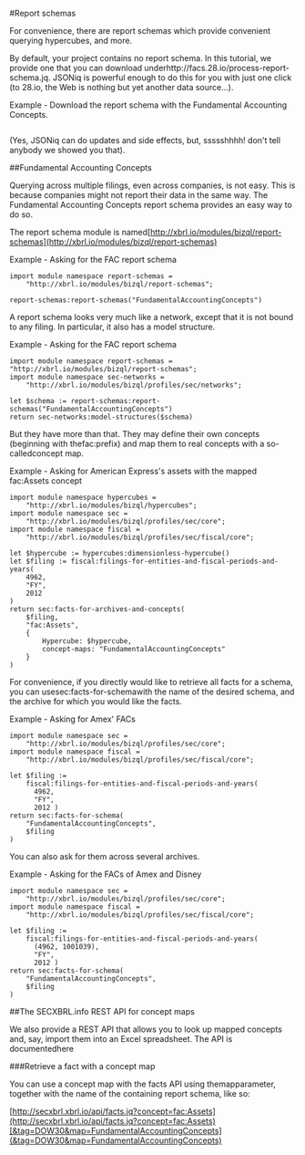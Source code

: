 #Report schemas

For convenience, there are report schemas which provide convenient querying hypercubes, and more.


By default, your project contains no report schema. In this tutorial, we provide one that you can download underhttp://facs.28.io/process-report-schema.jq. JSONiq is powerful enough to do this for you with just one click (to 28.io, the Web is nothing but yet another data source...).


 Example - Download the report schema with the Fundamental Accounting Concepts.

```jsoniq
```

(Yes, JSONiq can do updates and side effects, but, ssssshhhh! don't tell anybody we showed you that).

##Fundamental Accounting Concepts

Querying across multiple filings, even across companies, is not easy. This is because companies might not report their data in the same way. The Fundamental Accounting Concepts report schema provides an easy way to do so.


The report schema module is named[http://xbrl.io/modules/bizql/report-schemas](http://xbrl.io/modules/bizql/report-schemas)


 Example - Asking for the FAC report schema

```jsoniq
import module namespace report-schemas =
    "http://xbrl.io/modules/bizql/report-schemas";

report-schemas:report-schemas("FundamentalAccountingConcepts")
```

A report schema looks very much like a network, except that it is not bound to any filing. In particular, it also has a model structure.


 Example - Asking for the FAC report schema

```jsoniq
import module namespace report-schemas = "http://xbrl.io/modules/bizql/report-schemas";
import module namespace sec-networks =
    "http://xbrl.io/modules/bizql/profiles/sec/networks";

let $schema := report-schemas:report-schemas("FundamentalAccountingConcepts")
return sec-networks:model-structures($schema)
```

But they have more than that. They may define their own concepts (beginning with thefac:prefix) and map them to real concepts with a so-calledconcept map.


 Example - Asking for American Express's assets with the mapped fac:Assets concept

```jsoniq
import module namespace hypercubes =
    "http://xbrl.io/modules/bizql/hypercubes";
import module namespace sec =
    "http://xbrl.io/modules/bizql/profiles/sec/core";
import module namespace fiscal =
    "http://xbrl.io/modules/bizql/profiles/sec/fiscal/core";

let $hypercube := hypercubes:dimensionless-hypercube()
let $filing := fiscal:filings-for-entities-and-fiscal-periods-and-years(
    4962,
    "FY",
    2012
)
return sec:facts-for-archives-and-concepts(
    $filing,
    "fac:Assets",
    {
        Hypercube: $hypercube,
        concept-maps: "FundamentalAccountingConcepts"
    }
)

```

For convenience, if you directly would like to retrieve all facts for a schema, you can usesec:facts-for-schemawith the name of the desired schema, and the archive for which you would like the facts.


 Example - Asking for Amex' FACs

```jsoniq
import module namespace sec =
    "http://xbrl.io/modules/bizql/profiles/sec/core";
import module namespace fiscal =
    "http://xbrl.io/modules/bizql/profiles/sec/fiscal/core";

let $filing :=
    fiscal:filings-for-entities-and-fiscal-periods-and-years(
      4962,
      "FY",
      2012 )
return sec:facts-for-schema(
    "FundamentalAccountingConcepts",
    $filing
)
```

You can also ask for them across several archives.


 Example - Asking for the FACs of Amex and Disney

```jsoniq
import module namespace sec =
    "http://xbrl.io/modules/bizql/profiles/sec/core";
import module namespace fiscal =
    "http://xbrl.io/modules/bizql/profiles/sec/fiscal/core";

let $filing :=
    fiscal:filings-for-entities-and-fiscal-periods-and-years(
      (4962, 1001039),
      "FY",
      2012 )
return sec:facts-for-schema(
    "FundamentalAccountingConcepts",
    $filing
)
```
##The SECXBRL.info REST API for concept maps

We also provide a REST API that allows you to look up mapped concepts and, say, import them into an Excel spreadsheet. The API is documentedhere

###Retrieve a fact with a concept map

You can use a concept map with the facts API using themapparameter, together with the name of the containing report schema, like so:


[http://secxbrl.xbrl.io/api/facts.jq?concept=fac:Assets](http://secxbrl.xbrl.io/api/facts.jq?concept=fac:Assets)[&tag=DOW30&map=FundamentalAccountingConcepts](&tag=DOW30&map=FundamentalAccountingConcepts)

